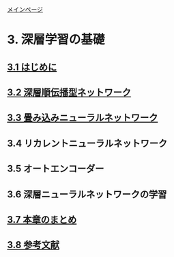 <script type="text/x-mathjax-config">MathJax.Hub.Config({tex2jax:{inlineMath:[['\$','\$'],['\\(','\\)']],processEscapes:true},CommonHTML: {matchFontHeight:false}});</script>
<script type="text/javascript" async src="https://cdnjs.cloudflare.com/ajax/libs/mathjax/2.7.1/MathJax.js?config=TeX-MML-AM_CHTML"></script>

[メインページ](../../index.markdown)

# 3. 深層学習の基礎
## [3.1 はじめに](./chap3_1.md)
## [3.2 深層順伝播型ネットワーク](./chap3_2.md)
## [3.3 畳み込みニューラルネットワーク](./chap3_3.md)
## 3.4 リカレントニューラルネットワーク
## 3.5 オートエンコーダー
## 3.6 深層ニューラルネットワークの学習
## [3.7 本章のまとめ](./chapters/chap3/chap3_7.md)
## [3.8 参考文献](./chapters/chap3/chap3_8.md)

